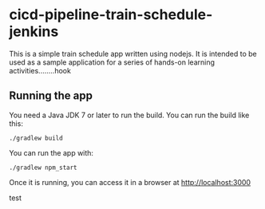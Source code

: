 # cicd-pipeline-train-schedule-jenkins

This is a simple train schedule app written using nodejs. It is intended to be used as a sample application for a series of hands-on learning activities........hook


## Running the app

You need a Java JDK 7 or later to run the build. You can run the build like this:

    ./gradlew build

You can run the app with:

    ./gradlew npm_start

Once it is running, you can access it in a browser at [http://localhost:3000](http://localhost:3000)

test
